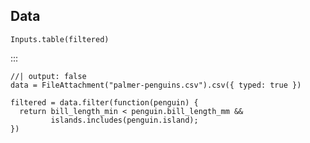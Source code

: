 ## Data

```{ojs}
Inputs.table(filtered)
```

:::

```{ojs}
//| output: false
data = FileAttachment("palmer-penguins.csv").csv({ typed: true })

filtered = data.filter(function(penguin) {
  return bill_length_min < penguin.bill_length_mm &&
         islands.includes(penguin.island);
})
```
````


